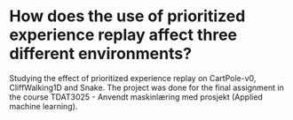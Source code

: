 # How does the use of prioritized experience replay affect three different environments?
Studying the effect of prioritized experience replay on CartPole-v0, CliffWalking1D and Snake. The project was done for the final assignment in the course TDAT3025 - Anvendt maskinlæring med prosjekt (Applied machine learning). 
